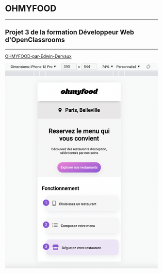 # OHMYFOOD

---------

## Projet 3 de la formation Développeur Web d'OpenClassrooms

---------

[OHMYFOOD-par-Edwin-Dervaux](https://neodwin.github.io/EdwinDervaux_3_21012022/index.html)

![](./assets/ohmyfoodcapture.jpg)